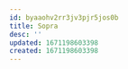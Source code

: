 ```yaml
---
id: byaaohv2rr3jv3pjr5jos0b
title: Sopra
desc: ''
updated: 1671198603398
created: 1671198603398
---
```

